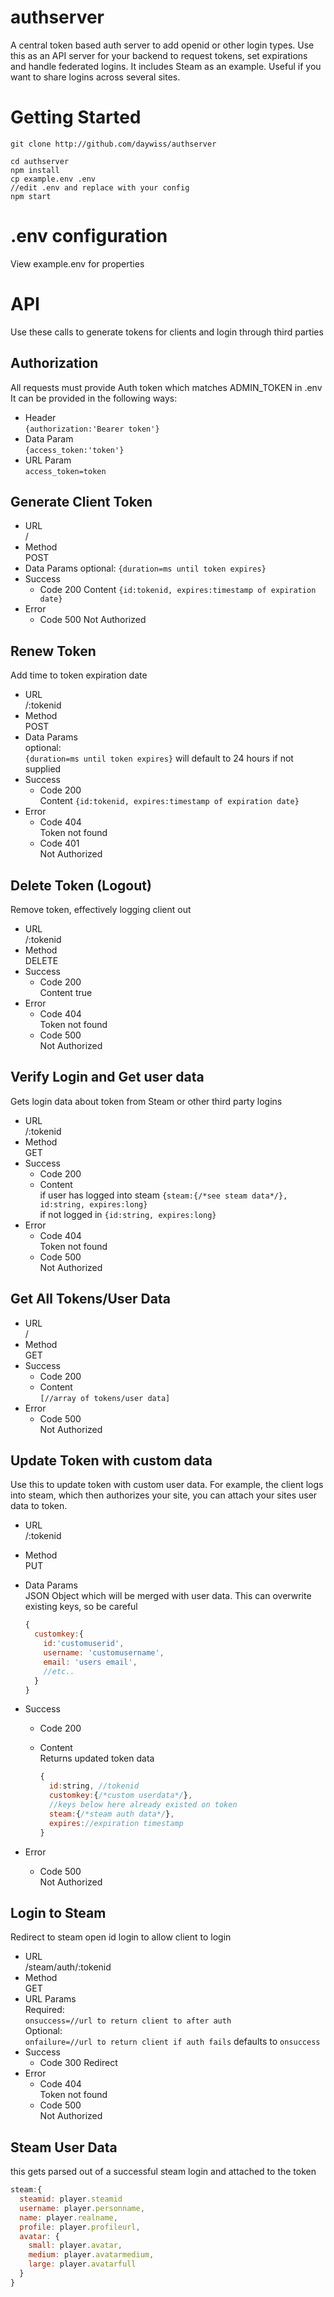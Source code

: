 # authserver
A central token based auth server to add openid or other login types. Use this as an API server for your backend to request tokens, set expirations and handle federated logins. It includes Steam as an example. Useful if you want to share logins across several sites.

# Getting Started
`git clone http://github.com/daywiss/authserver`

```
cd authserver
npm install 
cp example.env .env
//edit .env and replace with your config
npm start 
```

# .env configuration
View example.env for properties

# API
Use these calls to generate tokens for clients and login through third parties

## Authorization
  All requests must provide Auth token which matches ADMIN_TOKEN in .env   
  It can be provided in the following ways:   
  - Header   
    `{authorization:'Bearer token'}`   
  - Data Param   
    `{access_token:'token'}`   
  - URL Param   
    `access_token=token`   

## Generate Client Token   
- URL   
  /
- Method  
  POST
- Data Params
  optional:
  `{duration=ms until token expires}`
- Success 
  - Code 200
    Content `{id:tokenid, expires:timestamp of expiration date}`
- Error
  - Code 500
    Not Authorized

## Renew Token
Add time to token expiration date   
- URL  
  /:tokenid
- Method  
  POST
- Data Params   
  optional:   
  `{duration=ms until token expires}` will default to 24 hours if not supplied
- Success  
  - Code 200   
    Content `{id:tokenid, expires:timestamp of expiration date}`  
- Error   
  - Code 404   
    Token not found  
  - Code 401   
    Not Authorized   

## Delete Token (Logout)   
Remove token, effectively logging client out   
- URL    
  /:tokenid  
- Method    
  DELETE
- Success  
  - Code 200   
    Content true
- Error   
  - Code 404   
    Token not found
  - Code 500  
    Not Authorized   

## Verify Login and Get user data
Gets login data about token from Steam or other third party logins   
- URL   
  /:tokenid   
- Method   
  GET  
- Success   
  - Code 200   
  - Content   
    if user has logged into steam `{steam:{/*see steam data*/}, id:string, expires:long}`     
    if not logged in `{id:string, expires:long}`   
- Error   
  - Code 404   
    Token not found   
  - Code 500   
    Not Authorized   

## Get All Tokens/User Data   
- URL   
  /   
- Method  
  GET   
- Success   
  - Code 200   
  - Content    
    `[//array of tokens/user data]`   
- Error    
  - Code 500   
    Not Authorized   

## Update Token with custom data
Use this to update token with custom user data. For example, the client logs into steam, which then authorizes your site, you can attach your sites user data to token.    
- URL     
  /:tokenid
- Method   
  PUT   
- Data Params   
  JSON Object which will be merged with user data. This can overwrite existing keys, so be careful   

     ```js
     {
       customkey:{
         id:'customuserid',   
         username: 'customusername',   
         email: 'users email',
         //etc.. 
       }
     }
     ```
- Success   
  - Code 200   
  - Content    
    Returns updated token data

    ```js
    {
      id:string, //tokenid
      customkey:{/*custom userdata*/},
      //keys below here already existed on token
      steam:{/*steam auth data*/},
      expires://expiration timestamp
    }
    ```
- Error    
  - Code 500   
    Not Authorized   
  
## Login to Steam
Redirect to steam open id login to allow client to login
- URL   
  /steam/auth/:tokenid 
- Method   
  GET   
- URL Params   
  Required:    
  `onsuccess=//url to return client to after auth`   
  Optional:   
  `onfailure=//url to return client if auth fails` defaults to `onsuccess`   
- Success   
  - Code 300 Redirect   
- Error   
  - Code 404   
    Token not found   
  - Code 500  
    Not Authorized    

## Steam User Data
this gets parsed out of a successful steam login and attached to the token
 
   ```js
   steam:{
     steamid: player.steamid
     username: player.personname,
     name: player.realname,
     profile: player.profileurl,
     avatar: {
       small: player.avatar,
       medium: player.avatarmedium,
       large: player.avatarfull
     }
   }
   ```
